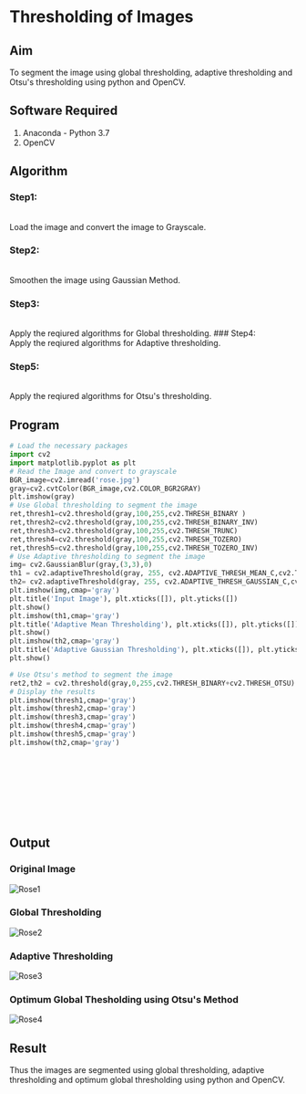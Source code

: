 # Thresholding of Images
## Aim
To segment the image using global thresholding, adaptive thresholding and Otsu's thresholding using python and OpenCV.

## Software Required
1. Anaconda - Python 3.7
2. OpenCV

## Algorithm

### Step1:
<br>
Load the image and convert the image to Grayscale.

### Step2:
<br>
Smoothen the image using Gaussian Method.

### Step3:
<br>
Apply the reqiured algorithms for Global thresholding.
### Step4:
<br>
Apply the reqiured algorithms for Adaptive thresholding.

### Step5:
<br>
Apply the reqiured algorithms for Otsu's thresholding.

## Program

```python
# Load the necessary packages
import cv2
import matplotlib.pyplot as plt
# Read the Image and convert to grayscale
BGR_image=cv2.imread('rose.jpg')
gray=cv2.cvtColor(BGR_image,cv2.COLOR_BGR2GRAY)
plt.imshow(gray)
# Use Global thresholding to segment the image
ret,thresh1=cv2.threshold(gray,100,255,cv2.THRESH_BINARY )
ret,thresh2=cv2.threshold(gray,100,255,cv2.THRESH_BINARY_INV)
ret,thresh3=cv2.threshold(gray,100,255,cv2.THRESH_TRUNC)
ret,thresh4=cv2.threshold(gray,100,255,cv2.THRESH_TOZERO)
ret,thresh5=cv2.threshold(gray,100,255,cv2.THRESH_TOZERO_INV)
# Use Adaptive thresholding to segment the image
img= cv2.GaussianBlur(gray,(3,3),0)
th1 = cv2.adaptiveThreshold(gray, 255, cv2.ADAPTIVE_THRESH_MEAN_C,cv2.THRESH_BINARY, 11,2) 
th2= cv2.adaptiveThreshold(gray, 255, cv2.ADAPTIVE_THRESH_GAUSSIAN_C,cv2.THRESH_BINARY, 11,2)
plt.imshow(img,cmap='gray')
plt.title('Input Image'), plt.xticks([]), plt.yticks([])
plt.show()
plt.imshow(th1,cmap='gray')
plt.title('Adaptive Mean Thresholding'), plt.xticks([]), plt.yticks([])
plt.show()
plt.imshow(th2,cmap='gray')
plt.title('Adaptive Gaussian Thresholding'), plt.xticks([]), plt.yticks([])
plt.show()

# Use Otsu's method to segment the image 
ret2,th2 = cv2.threshold(gray,0,255,cv2.THRESH_BINARY+cv2.THRESH_OTSU)
# Display the results
plt.imshow(thresh1,cmap='gray')
plt.imshow(thresh2,cmap='gray')
plt.imshow(thresh3,cmap='gray')
plt.imshow(thresh4,cmap='gray')
plt.imshow(thresh5,cmap='gray')
plt.imshow(th2,cmap='gray')











```
## Output

### Original Image
![Rose1](https://user-images.githubusercontent.com/93427238/170726729-38d4db5e-9606-436c-850d-c6e8bd17ef59.png)


### Global Thresholding
![Rose2](https://user-images.githubusercontent.com/93427238/170726928-b23a6007-5db5-42da-8494-d4978b07b070.png)


### Adaptive Thresholding
![Rose3](https://user-images.githubusercontent.com/93427238/170726967-a5428389-d1a3-4624-ae78-dedc5afb305f.png)

### Optimum Global Thesholding using Otsu's Method
![Rose4](https://user-images.githubusercontent.com/93427238/170726996-b852ab44-450f-42e2-8579-02c8a2b6b3e4.png)



## Result
Thus the images are segmented using global thresholding, adaptive thresholding and optimum global thresholding using python and OpenCV.

